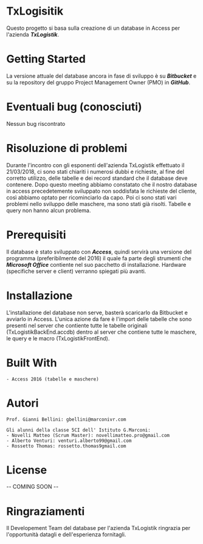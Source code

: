 # TxLogisitik
Questo progetto si basa sulla creazione di un database in Access per l'azienda *__TxLogistik__*.

# Getting Started
La versione attuale del database ancora in fase di sviluppo è su *__Bitbucket__* e su la repository del gruppo Project Management Owner (PMO) in *__GitHub__*.

# Eventuali bug (conosciuti)
Nessun bug riscontrato

# Risoluzione di problemi
Durante l'incontro con gli esponenti dell'azienda TxLogistik effettuato il 21/03/2018, ci sono stati chiariti i numerosi dubbi e richieste, al fine del corretto utilizzo, delle tabelle e dei record standard che il database deve contenere. Dopo questo meeting abbiamo constatato che il nostro database in access precedetemente sviluppato non soddisfata le richieste del cliente, così abbiamo optato per ricominciarlo da capo. Poi ci sono stati vari problemi nello sviluppo delle maschere, ma sono stati già risolti. Tabelle e query non hanno alcun problema.

# Prerequisiti
Il database è stato sviluppato con *__Access__*, quindi servirà una versione del programma (preferibilmente del 2016) il quale fa parte degli strumenti che *__Microsoft Office__* contiente nel suo pacchetto di installazione.
Hardware (specifiche server e client) verranno spiegati più avanti.

# Installazione
L'installazione del database non serve, basterà scaricarlo da Bitbucket e avviarlo in Access. L'unica azione da fare è l'import delle tabelle che sono presenti nel server che contiente tutte le tabelle originali (TxLogistikBackEnd.accdb) dentro al server che contiene tutte le maschere, le query e le macro (TxLogistikFrontEnd).

# Built With
```
- Access 2016 (tabelle e maschere)
```

# Autori
```
Prof. Gianni Bellini: gbellini@marconivr.com
```
```
Gli alunni della classe 5CI dell' Istituto G.Marconi:
- Novelli Matteo (Scrum Master): novellimatteo.pro@gmail.com
- Alberto Venturi: venturi.alberto99@gmail.com
- Rossetto Thomas: rossetto.thomas9gmail.com
```
# License
-- COMING SOON --

# Ringraziamenti
Il Developement Team del database per l'azienda TxLogistik ringrazia per l'opportunità datagli e dell'esperienza fornitagli.